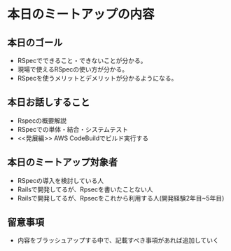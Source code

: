# 本日のミートアップの内容
## 本日のゴール
- RSpecでできること・できないことが分かる。
- 現場で使えるRSpecの使い方が分かる。
- RSpecを使うメリットとデメリットが分かるようになる。

## 本日お話しすること
- Rspecの概要解説
- RSpecでの単体・結合・システムテスト
- <<発展編>> AWS CodeBuildでビルド実行する


## 本日のミートアップ対象者
- RSpecの導入を検討している人
- Railsで開発してるが、Rpsecを書いたことない人
- Railsで開発してるが、Rpsecをこれから利用する人(開発経験2年目~5年目)

## 留意事項
- 内容をブラッシュアップする中で、記載すべき事項があれば追加していく
